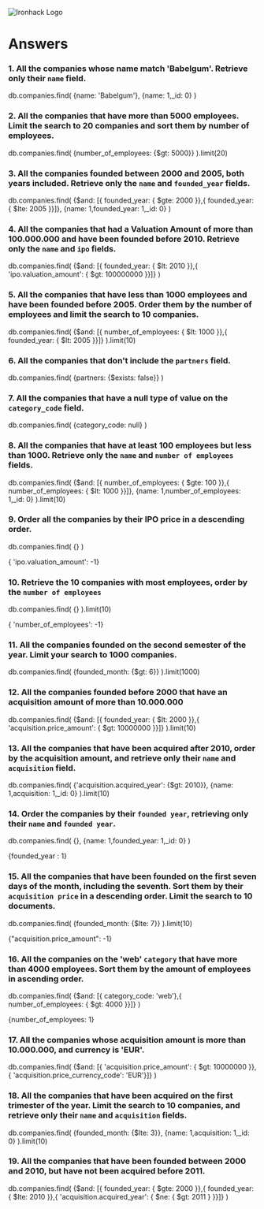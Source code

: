 ![Ironhack Logo](https://i.imgur.com/1QgrNNw.png)

# Answers

### 1. All the companies whose name match 'Babelgum'. Retrieve only their `name` field.

db.companies.find(
  {name: 'Babelgum'},
  {name: 1,_id: 0}
)

### 2. All the companies that have more than 5000 employees. Limit the search to 20 companies and sort them by **number of employees**.

db.companies.find(
  {number_of_employees: {$gt: 5000}}
).limit(20)

### 3. All the companies founded between 2000 and 2005, both years included. Retrieve only the `name` and `founded_year` fields.

db.companies.find(
  {$and: [{ founded_year: { $gte: 2000 }},{ founded_year: { $lte: 2005 }}]},
  {name: 1,founded_year: 1,_id: 0}
)

### 4. All the companies that had a Valuation Amount of more than 100.000.000 and have been founded before 2010. Retrieve only the `name` and `ipo` fields.

db.companies.find(
  {$and: [{ founded_year: { $lt: 2010 }},{ 'ipo.valuation_amount': { $gt: 100000000 }}]}
)

### 5. All the companies that have less than 1000 employees and have been founded before 2005. Order them by the number of employees and limit the search to 10 companies.

db.companies.find(
  {$and: [{ number_of_employees: { $lt: 1000 }},{ founded_year: { $lt: 2005 }}]}
).limit(10)

### 6. All the companies that don't include the `partners` field.

db.companies.find(
  {partners: {$exists: false}}
)

### 7. All the companies that have a null type of value on the `category_code` field.

db.companies.find(
  {category_code: null}
)

### 8. All the companies that have at least 100 employees but less than 1000. Retrieve only the `name` and `number of employees` fields.

db.companies.find(
  {$and: [{ number_of_employees: { $gte: 100 }},{ number_of_employees: { $lt: 1000 }}]},
  {name: 1,number_of_employees: 1,_id: 0}
).limit(10)

### 9. Order all the companies by their IPO price in a descending order.

<!-- query gerada -->
db.companies.find(
  {}
)

<!-- filtro aplicado no campo sort -->
{ 'ipo.valuation_amount': -1}

### 10. Retrieve the 10 companies with most employees, order by the `number of employees`

<!-- query gerada -->
db.companies.find(
  {}
).limit(10)

<!-- filtro aplicado no campo sort -->
{ 'number_of_employees': -1}

### 11. All the companies founded on the second semester of the year. Limit your search to 1000 companies.

db.companies.find(
  {founded_month: {$gt: 6}}
).limit(1000)

### 12. All the companies founded before 2000 that have an acquisition amount of more than 10.000.000

db.companies.find(
  {$and: [{ founded_year: { $lt: 2000 }},{ 'acquisition.price_amount': { $gt: 10000000 }}]}
).limit(10)

### 13. All the companies that have been acquired after 2010, order by the acquisition amount, and retrieve only their `name` and `acquisition` field.

db.companies.find(
  {'acquisition.acquired_year': {$gt: 2010}},
  {name: 1,acquisition: 1,_id: 0}
).limit(10)

### 14. Order the companies by their `founded year`, retrieving only their `name` and `founded year`.

<!-- query gerada -->

db.companies.find(
  {},
  {name: 1,founded_year: 1,_id: 0}
)

<!-- filtro aplicado no campo sort -->
{founded_year : 1}

### 15. All the companies that have been founded on the first seven days of the month, including the seventh. Sort them by their `acquisition price` in a descending order. Limit the search to 10 documents.

<!-- query gerada -->
db.companies.find(
  {founded_month: {$lte: 7}}
).limit(10)

<!-- filtro aplicado no campo sort -->
{"acquisition.price_amount": -1}

### 16. All the companies on the 'web' `category` that have more than 4000 employees. Sort them by the amount of employees in ascending order.

<!-- query gerada -->
db.companies.find(
  {$and: [{ category_code: 'web'},{ number_of_employees: { $gt: 4000 }}]}
)

<!-- filtro aplicado no campo sort -->
{number_of_employees: 1} 


### 17. All the companies whose acquisition amount is more than 10.000.000, and currency is 'EUR'.

db.companies.find(
  {$and: [{ 'acquisition.price_amount': { $gt: 10000000 }},{ 'acquisition.price_currency_code': 'EUR'}]}
)

### 18. All the companies that have been acquired on the first trimester of the year. Limit the search to 10 companies, and retrieve only their `name` and `acquisition` fields.

db.companies.find(
  {founded_month: {$lte: 3}},
  {name: 1,acquisition: 1,_id: 0}
).limit(10)

### 19. All the companies that have been founded between 2000 and 2010, but have not been acquired before 2011.

db.companies.find(
  {$and: [{ founded_year: { $gte: 2000 }},{ founded_year: { $lte: 2010 }},{ 'acquisition.acquired_year': { $ne: { $gt: 2011 } }}]}
)

